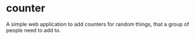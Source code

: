 # counter
A simple web application to add counters for random things, that a group of people need to add to.

